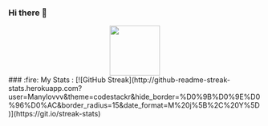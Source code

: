 ### Hi there 👋

<div id="header" align="center">
  <img src="https://media.giphy.com/media/M9gbBd9nbDrOTu1Mqx/giphy.gif" width="100"/>
</div>
### :fire: My Stats :
[![GitHub Streak](http://github-readme-streak-stats.herokuapp.com?user=Manylovvv&theme=codestackr&hide_border=%D0%9B%D0%9E%D0%96%D0%AC&border_radius=15&date_format=M%20j%5B%2C%20Y%5D)](https://git.io/streak-stats)
